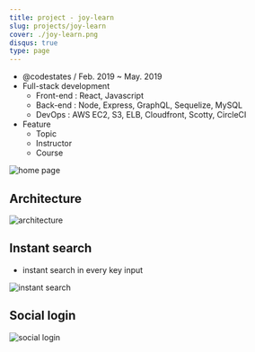 ```yaml
---
title: project - joy-learn
slug: projects/joy-learn
cover: ./joy-learn.png
disqus: true
type: page
---
```


- @codestates / Feb. 2019 ~ May. 2019
- Full-stack development
  - Front-end : React, Javascript
  - Back-end : Node, Express, GraphQL, Sequelize, MySQL
  - DevOps : AWS EC2, S3, ELB, Cloudfront, Scotty, CircleCI
- Feature
  - Topic
  - Instructor
  - Course

![home page](https://user-images.githubusercontent.com/365500/58070386-d1d19500-7bd3-11e9-858a-2d8426241dcc.png)

## Architecture

![architecture](https://user-images.githubusercontent.com/365500/58070333-a353ba00-7bd3-11e9-92c6-6f672c69667e.png)

## Instant search

- instant search in every key input

![instant search](https://user-images.githubusercontent.com/365500/58155059-192c5400-7cae-11e9-9c46-bf9172b851f0.gif)

## Social login

![social login](https://user-images.githubusercontent.com/365500/58155400-c1dab380-7cae-11e9-818f-1b5977044c68.gif)
